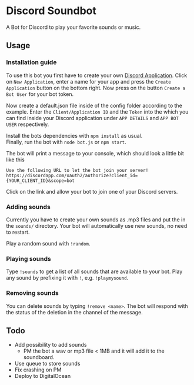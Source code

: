Discord Soundbot
================

A Bot for Discord to play your favorite sounds or music.

## Usage

### Installation guide

To use this bot you first have to create your own [Discord Application](https://discordapp.com/developers/applications/me). Click on `New Application`, enter a name for your app and press the `Create Application` button on the bottom right. Now press on the button `Create a Bot User` for your bot token.

Now create a default.json file inside of the config folder according to the example. Enter the `Client/Application ID` and the `Token` into the which you can find inside your Discord application under `APP DETAILS` and `APP BOT USER` respectively.

Install the bots dependencies with `npm install` as usual.  
Finally, run the bot with `node bot.js` or `npm start`.

The bot will print a message to your console, which should look a little bit like this

```
Use the following URL to let the bot join your server!
https://discordapp.com/oauth2/authorize?client_id={YOUR_CLIENT_ID}&scope=bot
```

Click on the link and allow your bot to join one of your Discord servers.

### Adding sounds

Currently you have to create your own sounds as .mp3 files and put the in the `sounds/` directory. Your bot will automatically use new sounds, no need to restart.

Play a random sound with `!random`.

### Playing sounds

Type `!sounds` to get a list of all sounds that are available to your bot.
Play any sound by prefixing it with `!`, e.g. `!playmysound`.

### Removing sounds

You can delete sounds by typing `!remove <name>`. The bot will respond with the status of the deletion in the channel of the message.

## Todo

+ Add possibility to add sounds
  + PM the bot a wav or mp3 file < 1MB and it will add it to the soundboard.
+ Use queue to store sounds
+ Fix crashing on PM
+ Deploy to DigitalOcean
